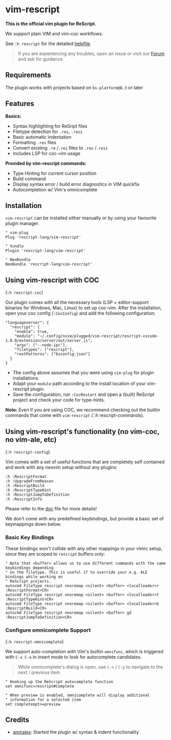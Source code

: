 # vim-rescript

**This is the official vim plugin for ReScript.**

We support plain VIM and vim-coc workflows.

See `:h rescript` for the detailed [helpfile](./doc/rescript.txt).

> If you are experiencing any troubles, open an issue or visit our [Forum](https://forum.rescript-lang.org) and ask for guidance.

## Requirements

The plugin works with projects based on `bs-platform@8.3` or later

## Features

**Basics:**
- Syntax highlighting for ReSript files
- Filetype detection for `.res`, `.resi`
- Basic automatic indentation
- Formatting `.res` files
- Convert existing `.re` /`.rei` files to `.res` /`.resi`
- Includes LSP for coc-vim usage

**Provided by vim-rescript commands:**
- Type Hinting for current cursor position
- Build command
- Display syntax error / build error diagnostics in VIM quickfix
- Autocompletion w/ Vim's omnicomplete

## Installation

`vim-rescript` can be installed either manually or by using your favourite plugin manager.

```vim
" vim-plug
Plug 'rescript-lang/vim-rescript'

" Vundle
Plugin 'rescript-lang/vim-rescript'

" NeoBundle
NeoBundle 'rescript-lang/vim-rescript'
```

## Using vim-rescript with COC

(`:h rescript-coc`)

Our plugin comes with all the necessary tools (LSP + editor-support binaries for Windows, Mac, Linux) to set up coc-vim.
After the installation, open your coc config (`:CocConfig`) and add the following configuration:

```vim
"languageserver": {
  "rescript": {
    "enable": true,
    "module": "~/.config/nvim/plugged/vim-rescript/rescript-vscode-1.0.0/extension/server/out/server.js",
    "args": ["--node-ipc"],
    "filetypes": ["rescript"],
    "rootPatterns": ["bsconfig.json"]
  }
}
```

- The config above assumes that you were using `vim-plug` for plugin installations.
- Adapt your `module` path according to the install location of your vim-rescript plugin.
- Save the configuration, run `:CocRestart` and open a (built) ReScript project and check your code for type-hints.

**Note:** Even if you are using COC, we recommend checking out the builtin commands that come with `vim-rescript` (`:h rescript-commands).

## Using vim-rescript's functionality (no vim-coc, no vim-ale, etc)

(`:h rescript-config`)

Vim comes with a set of useful functions that are completely self contained and work with any neovim setup without any plugins:

```
:h :RescriptFormat
:h :UpgradeFromReason
:h :RescriptBuild
:h :RescriptTypeHint
:h :RescriptJumpToDefinition
:h :RescriptInfo
```
Please refer to the [doc](./doc/rescript.txt) file for more details!

We don't come with any predefined keybindings, but provide a basic set of keymappings down below.

### Basic Key Bindings

These bindings won't collide with any other mappings in your vimrc setup, since they are scoped to `rescript` buffers only:

```vim
" Note that <buffer> allows us to use different commands with the same keybindings depending
" on the filetype. This is useful if to override your e.g. ALE bindings while working on
" ReScript projects.
autocmd FileType rescript nnoremap <silent> <buffer> <localleader>r :RescriptFormat<CR>
autocmd FileType rescript nnoremap <silent> <buffer> <localleader>t :RescriptTypeHint<CR>
autocmd FileType rescript nnoremap <silent> <buffer> <localleader>b :RescriptBuild<CR>
autocmd FileType rescript nnoremap <silent> <buffer> gd :RescriptJumpToDefinition<CR>
```

### Configure omnicomplete Support

(`:h rescript-omnicomplete`)

We support auto-completion with Vim's builtin `omnifunc`, which is triggered with `C-x C-o` in insert mode to look for autocomplete candidates.

> While omnicomplete's dialog is open, use `C-n` / `C-p` to navigate to the next / previous item

```vim
" Hooking up the ReScript autocomplete function
set omnifunc=rescript#Complete

" When preview is enabled, omnicomplete will display additional
" information for a selected item
set completeopt+=preview
```


## Credits

- [amirales](https://github.com/amiralies): Started the plugin w/ syntax & indent functionality
